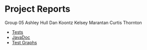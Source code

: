 # Project Reports

Group 05
Ashley Hull
Dan Koontz
Kelsey Marantan
Curtis Thornton

* [Tests](./report-accumulator/reports/)
* [JavaDoc](./build/docs/javadoc/)
* [Test Graphs](./report-accumulator)
